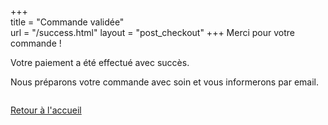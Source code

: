 +++  
title = "Commande validée"  
url    = "/success.html"
layout = "post_checkout"
+++
Merci pour votre commande !

Votre paiement a été effectué avec succès.

Nous préparons votre commande avec soin et vous informerons par email.

<div id="facture-container" style="margin-top:2em;"></div>

<a href="/">Retour à l'accueil</a>

<script>
document.addEventListener("DOMContentLoaded", async () => {

	console.log("Session récupérée sur success :", localStorage.getItem("stripeSessionId"));

  // Récupérer l'ID de session Stripe stocké localement
  const sessionId = localStorage.getItem("stripeSessionId");	

  if (!sessionId) return;

  try {
    const res = await fetch("/.netlify/functions/get-invoice-url", {
      method: "POST",
      headers: { "Content-Type": "application/json" },
      body: JSON.stringify({ sessionId })
    });

    const data = await res.json();
    if (data.invoiceUrl) {
      const lien = document.createElement("a");
      lien.href = data.invoiceUrl;
      lien.textContent = "📄 Télécharger votre facture";
      lien.target = "_blank";
      lien.style.display = "inline-block";
      lien.style.marginTop = "1em";
      lien.style.fontWeight = "bold";
      lien.style.color = "#2e7d32";

      document.getElementById("facture-container").appendChild(lien);
    }
  } catch (err) {
    console.error("Erreur récupération facture :", err);
  }
	
	// Nettoyage, on supprime stripeSessionId
	localStorage.removeItem("stripeSessionId");
});
</script>